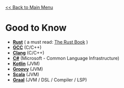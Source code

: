 [<< Back to Main Menu](links.md)

# Good to Know
- **[Rust]** ( a must read: [The Rust Book] )
- **[GCC]** (C/C++)
- **[Clang]** (C/C++)
- **[C#]** (Microsoft - Common Language Infrastructure)
- **[Kotlin]** (JVM)
- **[Groovy]** (JVM)
- **[Scala]** (JVM)
- **[Graal]** (JVM / DSL / Compiler / LSP)

<!-- Good to Know -->
[Rust]: https://www.rust-lang.org/
[The Rust Book]: https://doc.rust-lang.org/book/
[C#]: https://docs.microsoft.com/en-us/dotnet/csharp/
[GCC]: https://gcc.gnu.org/
[Clang]: https://clang.llvm.org/
[Kotlin]: https://kotlinlang.org/
[Groovy]: http://groovy-lang.org/
[Scala]: https://www.scala-lang.org/
[Graal]:https://www.graalvm.org/
